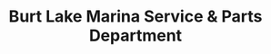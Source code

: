 ---
title: "Burt Lake Marina Service & Parts Department"
url: /indian-river/burt-lake-marina-service-and-parts-department/
shop: shop
---